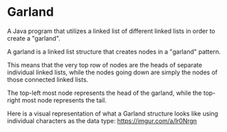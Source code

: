 # Garland
A Java program that utilizes a linked list of different linked lists in order to create a "garland".

A garland is a linked list structure that creates nodes in a "garland" pattern. 

This means that the very top row of nodes are the heads of separate individual linked lists, while the nodes going down are simply the nodes of those connected linked lists.

The top-left most node represents the head of the garland, while the top-right most node represents the tail.

Here is a visual representation of what a Garland structure looks like using individual characters as the data type: https://imgur.com/a/lr0Nrgn
